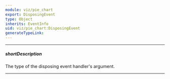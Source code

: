 ```yaml
---
module: viz/pie_chart
export: DisposingEvent
type: Object
inherits: EventInfo
uid: viz/pie_chart:DisposingEvent
generateTypeLink: 
---
```

---
##### shortDescription
The type of the disposing event handler's argument.

---
<!-- Description goes here -->